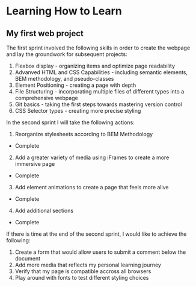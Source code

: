 # Learning How to Learn
## My first web project

The first sprint involved the following skills in order to create the webpage and lay the groundwork for subsequent projects:
1. Flexbox display - organizing items and optimize page readability
2. Advanved HTML and CSS Capabilities - including semantic elements, BEM methodology, and pseudo-classes
3. Element Positioning - creating a page with depth
4. File Structuring - incorporating multiple files of different types into a comprehensive webpage
5. Git basics - taking the first steps towards mastering version control
6. CSS Selector types - creating more precise styling

In the second sprint I will take the following actions:
1. Reorganize stylesheets according to BEM Methodology
- Complete
2. Add a greater variety of media using iFrames to create a more immersive page
- Complete
3. Add element animations to create a page that feels more alive
- Complete
4. Add additional sections
- Complete

If there is time at the end of the second sprint, I would like to achieve the following:
1. Create a form that would allow users to submit a comment below the document
2. Add more media that reflects my personal learning journey
3. Verify that my page is compatible accross all browsers
4. Play around with fonts to test different styling choices
